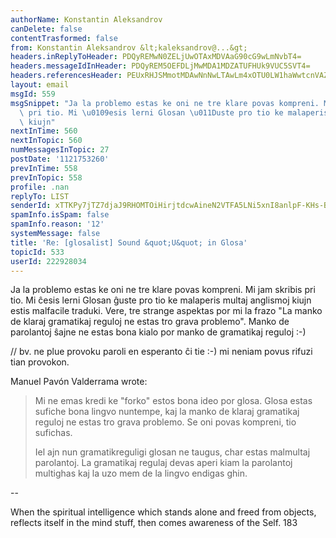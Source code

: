 ```yaml
---
authorName: Konstantin Aleksandrov
canDelete: false
contentTrasformed: false
from: Konstantin Aleksandrov &lt;kaleksandrov@...&gt;
headers.inReplyToHeader: PDQyREMwN0ZELjUwOTAxMDVAaG90cG9wLmNvbT4=
headers.messageIdInHeader: PDQyREM5OEFDLjMwMDA1MDZATUFHUk9VUC5SVT4=
headers.referencesHeader: PEUxRHJSMmotMDAwNnNwLTAwLm4xOTU0LW1haWwtcnVAZjIxLm1haWwucnU+IDw0MkQyMjlFOS42MDkwNDA3QE1BR1JPVVAuUlU+IDwyMDA1MDcxMTEyMjAxNi5HQTMwOTQzQHZpY2VydmV6YT4gPDQyREMwN0ZELjUwOTAxMDVAaG90cG9wLmNvbT4=
layout: email
msgId: 559
msgSnippet: "Ja la problemo estas ke oni ne tre klare povas kompreni. Mi jam skribis\
  \ pri tio. Mi \u0109esis lerni Glosan \u011Duste pro tio ke malaperis multaj anglismoj\
  \ kiujn"
nextInTime: 560
nextInTopic: 560
numMessagesInTopic: 27
postDate: '1121753260'
prevInTime: 558
prevInTopic: 558
profile: .nan
replyTo: LIST
senderId: xTTKPy7jTZ7djaJ9RHOMTOiHirjtdcwAineN2VTFA5LNi5xnI8anlpF-KHs-BKF5gC5mrkJhpP5uOMJKeGr6f3tm72g-xsTkYyncp_4IAdT_L5wkU_wJ
spamInfo.isSpam: false
spamInfo.reason: '12'
systemMessage: false
title: 'Re: [glosalist] Sound &quot;U&quot; in Glosa'
topicId: 533
userId: 222928034
---
```


Ja la problemo estas ke oni ne tre klare povas kompreni. Mi jam skribis pri tio. 
Mi ĉesis lerni Glosan ĝuste pro tio ke malaperis multaj anglismoj kiujn estis 
malfacile traduki. Vere, tre strange aspektas por mi la frazo "La manko de 
klaraj gramatikaj reguloj ne estas tro grava problemo". Manko de parolantoj 
ŝajne ne estas bona kialo por manko de gramatikaj reguloj :-)

// bv. ne plue provoku paroli en esperanto ĉi tie :-) mi neniam povus rifuzi 
tian provokon.


Manuel Pavón Valderrama wrote:
> Mi ne emas kredi ke "forko" estos bona ideo por glosa. Glosa estas sufiche bona 
> lingvo nuntempe, kaj la manko de klaraj gramatikaj reguloj ne estas tro grava 
> problemo. Se oni povas kompreni, tio sufichas.
> 
> Iel ajn nun gramatikreguligi glosan ne taugus, char estas malmultaj parolantoj. 
> La gramatikaj regulaj devas aperi kiam la parolantoj multighas kaj la uzo mem de 
> la lingvo endigas ghin.


-- 

   When the spiritual intelligence which stands alone and freed from objects,
   reflects itself in the mind stuff, then comes awareness of the Self. 183


